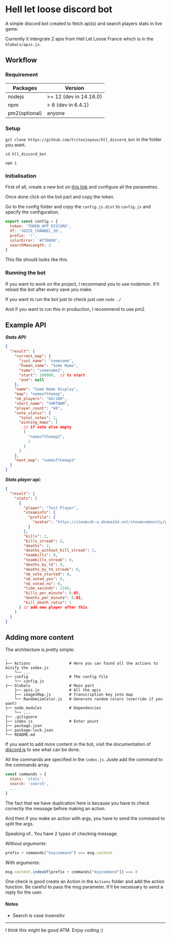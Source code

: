 # Hell let loose discord bot

A simple discord bot created to fetch api(s) and search players stats in live game.

Currently it intergrate 2 apis from Hell Let Loose France which is in the `Globals/apis.js`.

## Workflow

### Requirement

Packages|Version
---|---
nodejs| \>= 12 (dev in 14.16.0)
npm|\> 6 (dev in 6.4.1)
pm2(optional)| anyone

### Setup

`git clone https://github.com/tritonjoyeux/hll_discord_bot` in the folder you want.

`cd hll_discord_bot`

`npm i`

### Initialisation

First of all, create a new bot on [this link](https://discord.com/developers/applications/) and configure all the
parametres.

Once done click on the bot part and copy the token.

Go to the config folder and copy the `config.js.dist` to `config.js` and specify the configuration.

```js
export const config = {
  token: 'TOKEN_APP_DISCORD',
  VT: 'VOICE_CHANNEL_ID',
  prefix: '!',
  colorError: '#ff0000',
  searchMaxLength: 3
}
```

This file should looks like this.

### Running the bot

If you want to work on the project, I recommand you to use nodemon. It'll reload the bot after every save you make.

If you want to run the bot just to check just use `node ./`

And if you want to run this in production, I recommend to use pm2.

## Example API

***Stats API:***

```json
{
  "result": {
    "current_map": {
      "just_name": "somename",
      "human_name": "Some Name",
      "name": "somename2",
      "start": 100000,  // ts start
      "end": null
    },
    "name": "Some Name Display",
    "map": "nameofthemap",
    "nb_players": "60/100",
    "short_name": "SHRTNNM",
    "player_count": "60",
    "vote_status": {
      "total_votes": 1,
      "winning_maps": [
        // if vote else empty
        [
          "nameofthemap2",
          1
        ]
      ]
    },
    "next_map": "nameofthemap3"
  }
}
```

***Stats player api:***

```json
{
  "result": {
    "stats": [
      {
        "player": "Test Player",
        "steaminfo": {
          "profile": {
            "avatar": "https://steamcdn-a.akamaihd.net/steamcommunity/public/images/avatars/xx/xxx.jpg"
          }
        },
        "kills": 2,
        "kills_streak": 2,
        "deaths": 2,
        "deaths_without_kill_streak": 2,
        "teamkills": 0,
        "teamkills_streak": 0,
        "deaths_by_tk": 0,
        "deaths_by_tk_streak": 0,
        "nb_vote_started": 0,
        "nb_voted_yes": 0,
        "nb_voted_no": 0,
        "time_seconds": 2244,
        "kills_per_minute": 0.05,
        "deaths_per_minute": 0.05,
        "kill_death_ratio": 1
      } // add new player after this
    ]
  }
}
```

## Adding more content

The architecture is pretty simple:

    .
    ├── Actions                 # Here you can found all the actions to minify the index.js
        └── ...
    ├── config                  # The config file
        └── config.js
    ├── Globals                 # Main part
        ├── apis.js             # All the apis
        ├── imagesMap.js        # Transcription key into map
        └── RandomizeColor.js   # Generate random colors (override if you want)
    ├── node_modules            # Dependencies
        └── ...
    ├── .gitignore             
    ├── index.js                # Enter point
    ├── package.json
    ├── package-lock.json
    └── README.md

If you want to add more content in the bot, visit the documentation of [discord.js](https://discord.js.org/#/) to see what can be done.

All the commands are specified in the `index.js`. Juste add the command to the commands array.
```js
const commands = {
  stats: 'stats',
  search: 'search',
  ...
}
```
The fact that we have duplication here is because you have to check correctly the message before making an action.

And then if you make an action with args, you have to send the command to split the args.

Speaking of.. You have 2 types of checking message.

*Without arguments:*
```js
prefix + commands["keycommand"] === msg.content
```

*With arguments:*
```js
msg.content.indexOf(prefix + commands["keycommand"]) === 0
```

One check is good create an Action in the `Actions` folder and add the action function. Be careful to pass the msg parameter. 
It'll be necessary to send a reply for the user.

#### Notes

- Search is case insensitiv

___

I think this might be good ATM. Enjoy coding :)
